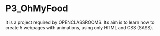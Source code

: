 # P3_OhMyFood
It is a project required by OPENCLASSROOMS. Its aim is to learn how to create 5 webpages with animations, using only HTML and CSS (SASS). 
